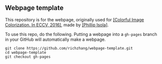 ## <b>Webpage template</b>

This repository is for the webpage, originally used for [[Colorful Image Colorization. In ECCV, 2016]](http://richzhang.github.io/colorization/), made by [[Phillip Isola]](http://web.mit.edu/phillipi/).

To use this repo, do the following. Putting a webpage into a `gh-pages` branch in your GitHub will automatically make a webpage.

```
git clone https://github.com/richzhang/webpage-template.git
cd webpage-template
git checkout gh-pages
```

